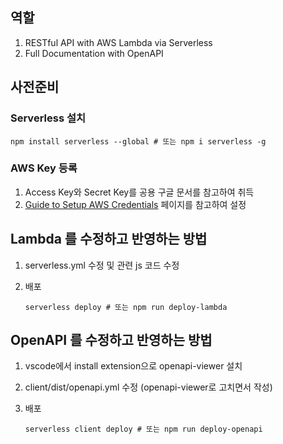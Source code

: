 ## 역할
1. RESTful API with AWS Lambda via Serverless
2. Full Documentation with OpenAPI

## 사전준비

### Serverless 설치
```
npm install serverless --global # 또는 npm i serverless -g
```

### AWS Key 등록

1. Access Key와 Secret Key를 공용 구글 문서를 참고하여 취득
2. [Guide to Setup AWS Credentials](https://serverless.com/framework/docs/providers/aws/guide/credentials#using-aws-profiles) 페이지를 참고하여 설정


## Lambda 를 수정하고 반영하는 방법

1. serverless.yml 수정 및 관련 js 코드 수정

2. 배포
    ```
    serverless deploy # 또는 npm run deploy-lambda
    ```

## OpenAPI 를 수정하고 반영하는 방법

1. vscode에서 install extension으로  openapi-viewer 설치

2. client/dist/openapi.yml 수정 (openapi-viewer로 고치면서 작성)

3. 배포
    ```
    serverless client deploy # 또는 npm run deploy-openapi
    ```
